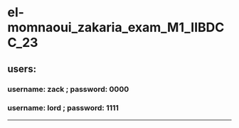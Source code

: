 # el-momnaoui_zakaria_exam_M1_IIBDCC_23

## users:
### username: zack ; password: 0000
### username: lord ; password: 1111
<hr>





